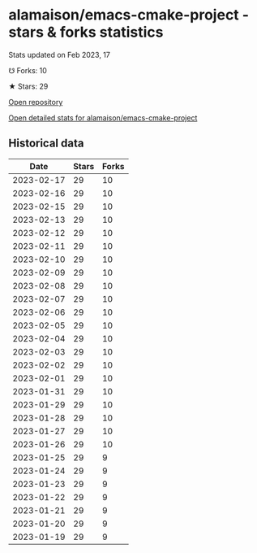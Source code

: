 # alamaison/emacs-cmake-project - stars & forks statistics

Stats updated on Feb 2023, 17

☋ Forks: 10

★ Stars: 29

[Open repository](https://github.com/alamaison/emacs-cmake-project)

[Open detailed stats for alamaison/emacs-cmake-project](https://reviewgithub.com/rep/alamaison/emacs-cmake-project)

## Historical data
| Date | Stars | Forks |
|------|-------|-------|
| 2023-02-17 | 29 | 10 | 
| 2023-02-16 | 29 | 10 | 
| 2023-02-15 | 29 | 10 | 
| 2023-02-13 | 29 | 10 | 
| 2023-02-12 | 29 | 10 | 
| 2023-02-11 | 29 | 10 | 
| 2023-02-10 | 29 | 10 | 
| 2023-02-09 | 29 | 10 | 
| 2023-02-08 | 29 | 10 | 
| 2023-02-07 | 29 | 10 | 
| 2023-02-06 | 29 | 10 | 
| 2023-02-05 | 29 | 10 | 
| 2023-02-04 | 29 | 10 | 
| 2023-02-03 | 29 | 10 | 
| 2023-02-02 | 29 | 10 | 
| 2023-02-01 | 29 | 10 | 
| 2023-01-31 | 29 | 10 | 
| 2023-01-29 | 29 | 10 | 
| 2023-01-28 | 29 | 10 | 
| 2023-01-27 | 29 | 10 | 
| 2023-01-26 | 29 | 10 | 
| 2023-01-25 | 29 | 9 | 
| 2023-01-24 | 29 | 9 | 
| 2023-01-23 | 29 | 9 | 
| 2023-01-22 | 29 | 9 | 
| 2023-01-21 | 29 | 9 | 
| 2023-01-20 | 29 | 9 | 
| 2023-01-19 | 29 | 9 | 

